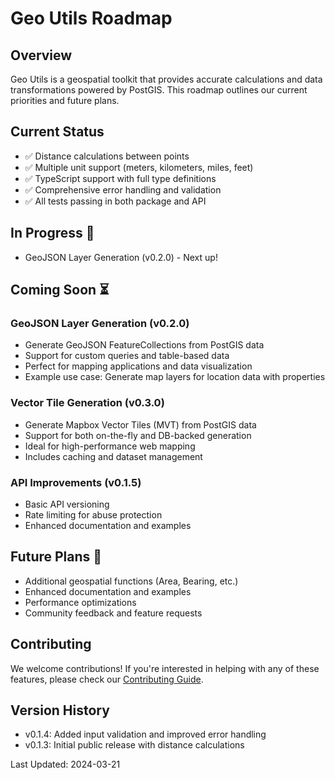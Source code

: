 # Geo Utils Roadmap

## Overview

Geo Utils is a geospatial toolkit that provides accurate calculations and data transformations powered by PostGIS. This roadmap outlines our current priorities and future plans.

## Current Status

- ✅ Distance calculations between points
- ✅ Multiple unit support (meters, kilometers, miles, feet)
- ✅ TypeScript support with full type definitions
- ✅ Comprehensive error handling and validation
- ✅ All tests passing in both package and API

## In Progress 🚧

- GeoJSON Layer Generation (v0.2.0) - Next up!

## Coming Soon ⏳

### GeoJSON Layer Generation (v0.2.0)

- Generate GeoJSON FeatureCollections from PostGIS data
- Support for custom queries and table-based data
- Perfect for mapping applications and data visualization
- Example use case: Generate map layers for location data with properties

### Vector Tile Generation (v0.3.0)

- Generate Mapbox Vector Tiles (MVT) from PostGIS data
- Support for both on-the-fly and DB-backed generation
- Ideal for high-performance web mapping
- Includes caching and dataset management

### API Improvements (v0.1.5)

- Basic API versioning
- Rate limiting for abuse protection
- Enhanced documentation and examples

## Future Plans 🔮

- Additional geospatial functions (Area, Bearing, etc.)
- Enhanced documentation and examples
- Performance optimizations
- Community feedback and feature requests

## Contributing

We welcome contributions! If you're interested in helping with any of these features, please check our [Contributing Guide](CONTRIBUTING.md).

## Version History

- v0.1.4: Added input validation and improved error handling
- v0.1.3: Initial public release with distance calculations

Last Updated: 2024-03-21
